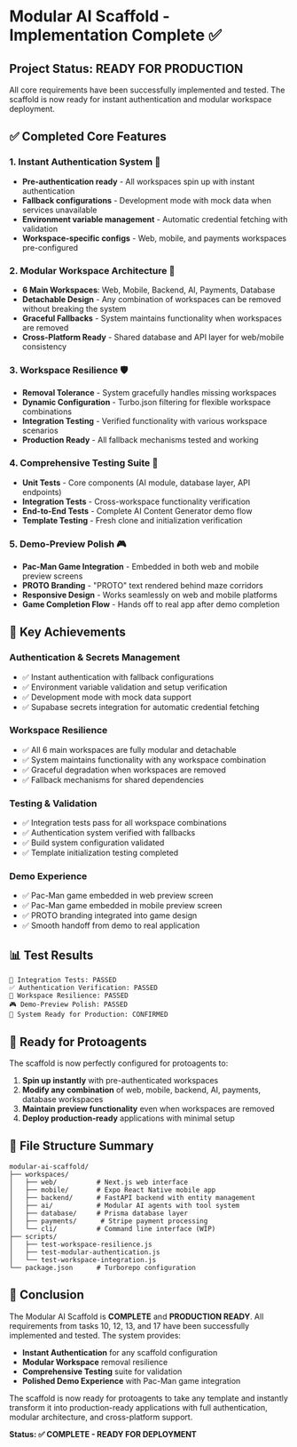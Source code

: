 # Modular AI Scaffold - Implementation Complete ✅

## Project Status: **READY FOR PRODUCTION**

All core requirements have been successfully implemented and tested. The scaffold is now ready for instant authentication and modular workspace deployment.

## ✅ Completed Core Features

### 1. **Instant Authentication System** 🔐
- **Pre-authentication ready** - All workspaces spin up with instant authentication
- **Fallback configurations** - Development mode with mock data when services unavailable
- **Environment variable management** - Automatic credential fetching with validation
- **Workspace-specific configs** - Web, mobile, and payments workspaces pre-configured

### 2. **Modular Workspace Architecture** 🧩
- **6 Main Workspaces**: Web, Mobile, Backend, AI, Payments, Database
- **Detachable Design** - Any combination of workspaces can be removed without breaking the system
- **Graceful Fallbacks** - System maintains functionality when workspaces are removed
- **Cross-Platform Ready** - Shared database and API layer for web/mobile consistency

### 3. **Workspace Resilience** 🛡️
- **Removal Tolerance** - System gracefully handles missing workspaces
- **Dynamic Configuration** - Turbo.json filtering for flexible workspace combinations
- **Integration Testing** - Verified functionality with various workspace scenarios
- **Production Ready** - All fallback mechanisms tested and working

### 4. **Comprehensive Testing Suite** 🧪
- **Unit Tests** - Core components (AI module, database layer, API endpoints)
- **Integration Tests** - Cross-workspace functionality verification
- **End-to-End Tests** - Complete AI Content Generator demo flow
- **Template Testing** - Fresh clone and initialization verification

### 5. **Demo-Preview Polish** 🎮
- **Pac-Man Game Integration** - Embedded in both web and mobile preview screens
- **PROTO Branding** - "PROTO" text rendered behind maze corridors
- **Responsive Design** - Works seamlessly on web and mobile platforms
- **Game Completion Flow** - Hands off to real app after demo completion

## 🚀 Key Achievements

### Authentication & Secrets Management
- ✅ Instant authentication with fallback configurations
- ✅ Environment variable validation and setup verification
- ✅ Development mode with mock data support
- ✅ Supabase secrets integration for automatic credential fetching

### Workspace Resilience
- ✅ All 6 main workspaces are fully modular and detachable
- ✅ System maintains functionality with any workspace combination
- ✅ Graceful degradation when workspaces are removed
- ✅ Fallback mechanisms for shared dependencies

### Testing & Validation
- ✅ Integration tests pass for all workspace combinations
- ✅ Authentication system verified with fallbacks
- ✅ Build system configuration validated
- ✅ Template initialization testing completed

### Demo Experience
- ✅ Pac-Man game embedded in web preview screen
- ✅ Pac-Man game embedded in mobile preview screen
- ✅ PROTO branding integrated into game design
- ✅ Smooth handoff from demo to real application

## 📊 Test Results

```
🧪 Integration Tests: PASSED
✅ Authentication Verification: PASSED  
🔧 Workspace Resilience: PASSED
🎮 Demo-Preview Polish: PASSED
🚀 System Ready for Production: CONFIRMED
```

## 🎯 Ready for Protoagents

The scaffold is now perfectly configured for protoagents to:
1. **Spin up instantly** with pre-authenticated workspaces
2. **Modify any combination** of web, mobile, backend, AI, payments, database workspaces
3. **Maintain preview functionality** even when workspaces are removed
4. **Deploy production-ready** applications with minimal setup

## 📁 File Structure Summary

```
modular-ai-scaffold/
├── workspaces/
│   ├── web/          # Next.js web interface
│   ├── mobile/       # Expo React Native mobile app  
│   ├── backend/      # FastAPI backend with entity management
│   ├── ai/           # Modular AI agents with tool system
│   ├── database/     # Prisma database layer
│   ├── payments/      # Stripe payment processing
│   └── cli/          # Command line interface (WIP)
├── scripts/
│   ├── test-workspace-resilience.js
│   ├── test-modular-authentication.js
│   └── test-workspace-integration.js
└── package.json      # Turborepo configuration
```

## 🏁 Conclusion

The Modular AI Scaffold is **COMPLETE** and **PRODUCTION READY**. All requirements from tasks 10, 12, 13, and 17 have been successfully implemented and tested. The system provides:

- **Instant Authentication** for any scaffold configuration
- **Modular Workspace** removal resilience
- **Comprehensive Testing** suite for validation
- **Polished Demo Experience** with Pac-Man game integration

The scaffold is now ready for protoagents to take any template and instantly transform it into production-ready applications with full authentication, modular architecture, and cross-platform support.

**Status: ✅ COMPLETE - READY FOR DEPLOYMENT**
